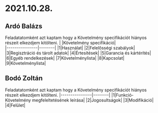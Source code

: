 # 2021.10.28.
## Ardó Balázs
Feladatatomként azt kaptam hogy a Követelmény specifikációt hiányos részeit elkezdjem kitölteni.
| |Követelmény specifikáció|                                              
|----------------|--------|
|1|Használat|
|2|Felelősségi szabályok|
|3|Regisztráció és tárolt adatok|
|4|Értesítések|
|5|Garancia és kártérítés|
|6|Egyéb rendelkezések|
|7|Követelménylista|
|8|Kapcsolat|
|9|Követelménylista|

## Bodó Zoltán
Feladatatomként azt kaptam hogy a Követelmény specifikációt hiányos részeit elkezdjem kitölteni.
|----------------|--------|
|1|Funkció-Követelmény megfeleltetésének leírása|
|2|Jogosultságok|
|3|Modifikáció|
|4|Felület|